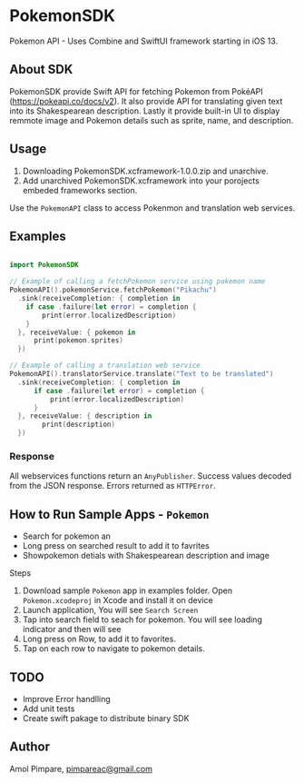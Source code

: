# PokemonSDK
Pokemon API - Uses Combine and SwiftUI framework starting in iOS 13.


## About SDK

PokemonSDK provide Swift API for fetching Pokemon from PokéAPI (https://pokeapi.co/docs/v2). It also provide API for translating given text into its Shakespearean description. Lastly it provide built-in UI to display remmote image and Pokemon details such as sprite, name, and description.

## Usage

1. Downloading PokemonSDK.xcframework-1.0.0.zip and unarchive.
2. Add unarchived PokemonSDK.xcframework into your porojects embeded frameworks section.

Use the `PokemonAPI` class to access Pokenmon and translation web services.

## Examples

```swift

import PokemonSDK

// Example of calling a fetchPokemon service using pokemon name
PokemonAPI().pokemonService.fetchPokemon("Pikachu")
  .sink(receiveCompletion: { completion in
    if case .failure(let error) = completion {
        print(error.localizedDescription)
    }
  }, receiveValue: { pokemon in
      print(pokemon.sprites)
  })

```

```swift
// Example of calling a translation web service
PokemonAPI().translatorService.translate("Text to be translated")
  .sink(receiveCompletion: { completion in
      if case .failure(let error) = completion {
          print(error.localizedDescription)
      }
  }, receiveValue: { description in
        print(description)
  })
```


### Response

All webservices functions return an `AnyPublisher`. Success values decoded from the JSON response. Errors returned as `HTTPError`.


## How to Run Sample Apps - `Pokemon`

- Search for pokemon an
- Long press on searched result to add it to favrites
- Showpokemon detials with Shakespearean description and image

Steps

1. Download sample `Pokemon` app in examples folder. Open `Pokemon.xcodeproj` in Xcode and install it on device
2. Launch application, You will see `Search Screen`
3. Tap into search field to seach for pokemon. You will see loading indicator and then will see 
4. Long press on Row, to add it to favorites.
5. Tap on each row to navigate to pokemon details.


## TODO

- Improve Error handlling
- Add unit tests
- Create swift pakage to distribute binary SDK



## Author

Amol Pimpare, pimpareac@gmail.com
